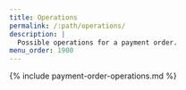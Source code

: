 ```yaml
---
title: Operations
permalink: /:path/operations/
description: |
  Possible operations for a payment order.
menu_order: 1900
---
```


{% include payment-order-operations.md %}
